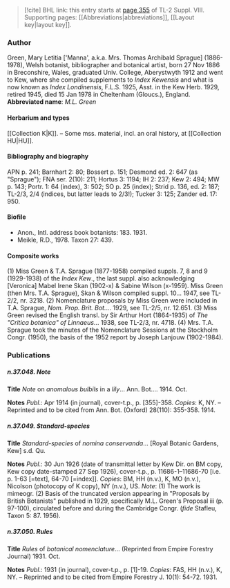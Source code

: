 > [!cite] BHL link: this entry starts at [page 355](https://www.biodiversitylibrary.org/page/33258833) of TL-2 Suppl. VIII.
> Supporting pages: [[Abbreviations|abbreviations]], [[Layout key|layout key]].

### Author

Green, Mary Letitia \['Manna', a.k.a. Mrs. Thomas Archibald Sprague\] (1886-1978), Welsh botanist, bibliographer and botanical artist, born 27 Nov 1886 in Breconshire, Wales, graduated Univ. College, Aberystwyth 1912 and went to Kew, where she compiled supplements to *Index Kewensis* and what is now known as *Index Londinensis*, F.L.S. 1925, Asst. in the Kew Herb. 1929, retired 1945, died 15 Jan 1978 in Cheltenham (Gloucs.), England. 
**Abbreviated name**: *M.L. Green*

#### Herbarium and types

[[Collection K|K]]. – Some mss. material, incl. an oral history, at [[Collection HU|HU]].

#### Bibliography and biography

APN p. 241; Barnhart 2: 80; Bossert p. 151; Desmond ed. 2: 647 (as "Sprague"); FNA ser. 2(10): 211; Hortus 3: 1194; IH 2: 237; Kew 2: 494; MW p. 143; Portr. 1: 64 (index), 3: 502; SO p. 25 (index); Strid p. 136, ed. 2: 187; TL-2/3, 2/4 (indices, but latter leads to 2/3!); Tucker 3: 125; Zander ed. 17: 950.

#### Biofile

- Anon., Intl. address book botanists: 183. 1931.
- Meikle, R.D., 1978. Taxon 27: 439.

#### Composite works

(1) Miss Green & T.A. Sprague (1877-1958) compiled suppls. 7, 8 and 9 (1929-1938) of the *Index Kew*., the last suppl. also acknowledging \[Veronica\] Mabel Irene Skan (1902-x) & Sabine Wilson (x-1959). Miss Green (then Mrs. T.A. Sprague), Skan & Wilson compiled suppl. 10... 1947, see TL-2/2, nr. 3218.
(2) Nomenclature proposals by Miss Green were included in T.A. Sprague, *Nom. Prop. Brit. Bot.*... 1929, see TL-2/5, nr. 12.651.
(3) Miss Green revised the English transl. by Sir Arthur Hort (1864-1935) of *The "Critica botanica" of Linnaeus*... 1938, see TL-2/3, nr. 4718.
(4) Mrs. T.A. Sprague took the minutes of the Nomenclature Sessions at the Stockholm Congr. (1950), the basis of the 1952 report by Joseph Lanjouw (1902-1984).

### Publications

##### n.37.048. Note

**Title**
*Note* on *anomalous bulbils* in a *lily*... Ann. Bot.... 1914. Oct.

**Notes**
*Publ*.: Apr 1914 (in journal), cover-t.p., p. \[355\]-358. *Copies*: K, NY. – Reprinted and to be cited from Ann. Bot. (Oxford) 28(110): 355-358. 1914.

##### n.37.049. Standard-species

**Title**
*Standard-species* of *nomina conservanda*... \[Royal Botanic Gardens, Kew\] s.d. Qu.

**Notes**
*Publ*.: 30 Jun 1926 (date of transmittal letter by Kew Dir. on BM copy, Kew copy date-stamped 27 Sep 1926), cover-t.p., p. 11686-1–11686-70 \[i.e. p. 1-63 \[=text\], 64-70 \[=index\]\]. *Copies*: BM, HH (n.v.), K, MO (n.v.), Nicolson (photocopy of K copy), NY (n.v.), US.
*Note*: (1) The work is mimeogr. (2) Basis of the truncated version appearing in "Proposals by British Botanists" published in 1929, specifically M.L. Green's Proposal iii (p. 97-100), circulated before and during the Cambridge Congr. (*fide* Stafleu, Taxon 5: 87. 1956).

##### n.37.050. Rules

**Title**
*Rules* of *botanical nomenclature*... (Reprinted from Empire Forestry Journal) 1931. Oct.

**Notes**
*Publ*.: 1931 (in journal), cover-t.p., p. \[1\]-19. *Copies*: FAS, HH (n.v.), K, NY. – Reprinted and to be cited from Empire Forestry J. 10(1): 54-72. 1931.

